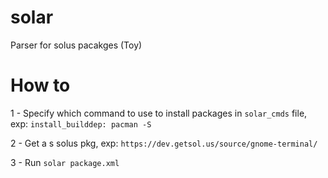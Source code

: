 # solar
Parser for solus pacakges (Toy)

# How to

1 - Specify which command to use to install packages in `solar_cmds` file, exp: `install_builddep: pacman -S`

2 - Get a s solus pkg, exp: `https://dev.getsol.us/source/gnome-terminal/`

3 - Run `solar package.xml`

